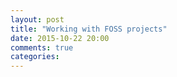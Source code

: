 ```yaml
---
layout: post
title: "Working with FOSS projects"
date: 2015-10-22 20:00
comments: true
categories: 
---
```

